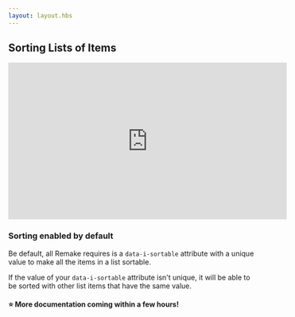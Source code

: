 ```yaml
---
layout: layout.hbs
---
```


## Sorting Lists of Items

<iframe width="560" height="315" src="https://www.youtube-nocookie.com/embed/5TNDjNbjsFA" frameborder="0" allow="accelerometer; autoplay; encrypted-media; gyroscope; picture-in-picture" allowfullscreen></iframe>

### Sorting enabled by default

Be default, all Remake requires is a `data-i-sortable` attribute with a unique value to make all the items in a list sortable.

If the value of your `data-i-sortable` attribute isn't unique, it will be able to be sorted with other list items that have the same value.

#### ⭐️ More documentation coming within a few hours! 

